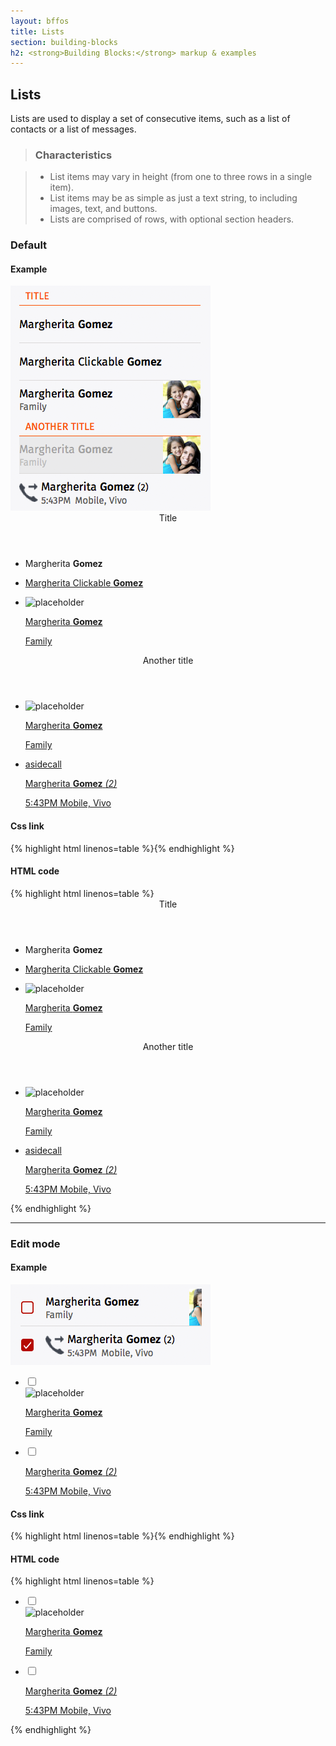 ```yaml
---
layout: bffos
title: Lists
section: building-blocks
h2: <strong>Building Blocks:</strong> markup & examples
---
```


## Lists

Lists are used to display a set of consecutive items, such as a list of contacts or a list of messages.

> ### Characteristics

> * List items may vary in height (from one to three rows in a single item).
> * List items may be as simple as just a text string, to including images, text, and buttons.
> * Lists are comprised of rows, with optional section headers.

### Default

<div>
  <h4>Example</h4>
  <section class="example">
    <img src="../images/BB/lists_1.png" alt="Lists (Image replacing code)"/>
    <article class="frame">
      <section data-type="list">
        <header>Title</header>
        <ul>
          <li>
            <p>Margherita <strong>Gomez</strong></p>
          </li>
          <li>
            <a href="#">
              <p>Margherita Clickable <strong>Gomez</strong></p>
            </a>
          </li>
          <li>
            <aside class="pack-end">
              <img alt="placeholder" src="myimage.jpg">
            </aside>
            <a href="#">
              <p>Margherita <strong>Gomez</strong></p>
              <p>Family</p>
            </a>
          </li>
        </ul>
        <header>Another title</header>
        <ul>
          <li aria-disabled="true">
            <aside class="pack-end">
              <img alt="placeholder" src="myimage.jpg">
            </aside>
            <a href="#">
              <p>Margherita <strong>Gomez</strong></p>
              <p>Family</p>
            </a>
          </li>
          <li>
            <a href="#">
              <aside class="icon icon-callout">
                asidecall
              </aside>
              <p>
                Margherita <strong>Gomez</strong>
                <em>(2)</em>
              </p>
              <p>
                <time datetime="17:43">5:43PM</time>
                Mobile, Vivo
              </p>
            </a>
          </li>
        </ul>
      </section>
    </article>
  </section>

  <h4>Css link</h4>
  {% highlight html linenos=table %}<link href="(your styles folder)/style_unstable/lists.css" rel="stylesheet" type="text/css">{% endhighlight %}

  <h4>HTML code</h4>
  {% highlight html linenos=table %}
<section data-type="list">
  <header>Title</header>
  <ul>
    <li>
      <p>Margherita <strong>Gomez</strong></p>
    </li>
    <li>
      <a href="#">
        <p>Margherita Clickable <strong>Gomez</strong></p>
      </a>
    </li>
    <li>
      <aside class="pack-end">
        <img alt="placeholder" src="myimage.jpg">
      </aside>
      <a href="#">
        <p>Margherita <strong>Gomez</strong></p>
        <p>Family</p>
      </a>
    </li>
  </ul>
  <header>Another title</header>
  <ul>
    <li aria-disabled="true">
      <aside class="pack-end">
        <img alt="placeholder" src="myimage.jpg">
      </aside>
      <a href="#">
        <p>Margherita <strong>Gomez</strong></p>
        <p>Family</p>
      </a>
    </li>
    <li>
      <a href="#">
        <aside class="icon icon-callout">
          asidecall
        </aside>
        <p>
          Margherita <strong>Gomez</strong>
          <em>(2)</em>
        </p>
        <p>
          <time datetime="17:43">5:43PM</time>
          Mobile, Vivo
        </p>
      </a>
    </li>
  </ul>
</section>{% endhighlight %}
</div>

<hr>

### Edit mode

<div>
  <h4>Example</h4>
  <section class="example">
    <img src="../images/BB/lists_2.png" alt="Lists (Image replacing code)"/>
    <article class="frame">
      <section data-type="list">
        <ul data-type="edit">
          <li>
            <label class="danger">
              <input type="checkbox">
              <span></span>
            </label>
            <aside class="pack-end">
              <img alt="placeholder" src="myimage.jpg">
            </aside>
            <a href="#">
              <p>Margherita <strong>Gomez</strong></p>
              <p>Family</p>
            </a>
          </li>
          <li>
            <label class="danger">
              <input type="checkbox">
              <span></span>
            </label>
            <a href="#">
              <aside class="icon icon-callout"></aside>
              <p>
                Margherita <strong>Gomez</strong>
                <em>(2)</em>
              </p>
              <p>
                <time datetime="17:43">5:43PM</time>
                Mobile, Vivo
              </p>
            </a>
          </li>
        </ul>
      </section>
    </article>
  </section>

  <h4>Css link</h4>
  {% highlight html linenos=table %}<link href="(your styles folder)/style_unstable/lists.css" rel="stylesheet" type="text/css">{% endhighlight %}

  <h4>HTML code</h4>
  {% highlight html linenos=table %}
<section data-type="list">
  <ul data-type="edit">
    <li>
      <label class="danger">
        <input type="checkbox">
        <span></span>
      </label>
      <aside class="pack-end">
        <img alt="placeholder" src="myimage.jpg">
      </aside>
      <a href="#">
        <p>Margherita <strong>Gomez</strong></p>
        <p>Family</p>
      </a>
    </li>
    <li>
      <label class="danger">
        <input type="checkbox">
        <span></span>
      </label>
      <a href="#">
        <aside class="icon icon-callout"></aside>
        <p>
          Margherita <strong>Gomez</strong>
          <em>(2)</em>
        </p>
        <p>
          <time datetime="17:43">5:43PM</time>
          Mobile, Vivo
        </p>
      </a>
    </li>
  </ul>
</section>{% endhighlight %}
</div>

